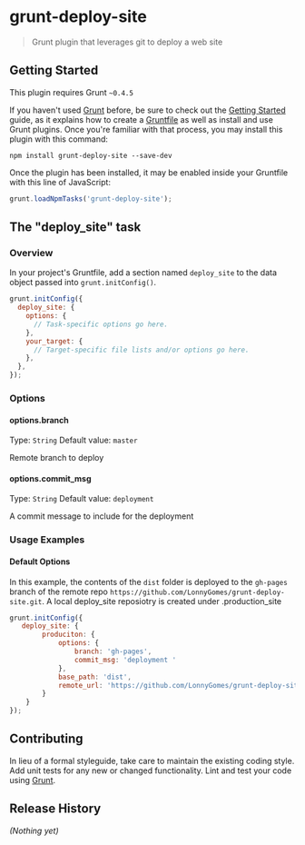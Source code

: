 # grunt-deploy-site

> Grunt plugin that leverages git to deploy a web site

## Getting Started
This plugin requires Grunt `~0.4.5`

If you haven't used [Grunt](http://gruntjs.com/) before, be sure to check out the [Getting Started](http://gruntjs.com/getting-started) guide, as it explains how to create a [Gruntfile](http://gruntjs.com/sample-gruntfile) as well as install and use Grunt plugins. Once you're familiar with that process, you may install this plugin with this command:

```shell
npm install grunt-deploy-site --save-dev
```

Once the plugin has been installed, it may be enabled inside your Gruntfile with this line of JavaScript:

```js
grunt.loadNpmTasks('grunt-deploy-site');
```

## The "deploy_site" task

### Overview
In your project's Gruntfile, add a section named `deploy_site` to the data object passed into `grunt.initConfig()`.

```js
grunt.initConfig({
  deploy_site: {
    options: {
      // Task-specific options go here.
    },
    your_target: {
      // Target-specific file lists and/or options go here.
    },
  },
});
```

### Options

#### options.branch
Type: `String`
Default value: `master`

Remote branch to deploy

#### options.commit_msg
Type: `String`
Default value: `deployment`

A commit message to include for the deployment

### Usage Examples

#### Default Options
In this example, the contents of the `dist` folder is deployed to the `gh-pages` branch of the remote repo `https://github.com/LonnyGomes/grunt-deploy-site.git`. A local deploy_site reposiotry is created under .production_site

```js
grunt.initConfig({
   deploy_site: {
        produciton: {
            options: {
                branch: 'gh-pages',
                commit_msg: 'deployment '
            },
            base_path: 'dist',
            remote_url: 'https://github.com/LonnyGomes/grunt-deploy-site.git'
        }
    }
});
```


## Contributing
In lieu of a formal styleguide, take care to maintain the existing coding style. Add unit tests for any new or changed functionality. Lint and test your code using [Grunt](http://gruntjs.com/).

## Release History
_(Nothing yet)_
